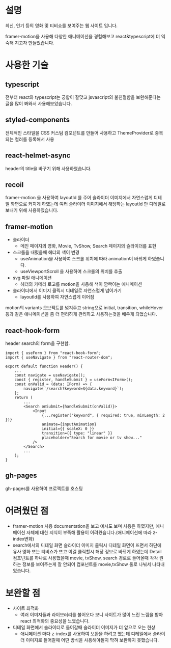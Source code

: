 # 설명

최신, 인기 등의 영화 및 티비쇼를 보여주는 웹 사이트 입니다.

framer-motion을 사용해 다양한 애니메이션을 경험해보고 react&typescript에 더 익숙해 지고자 만들었습니다.

# 사용한 기술

## typescript

전부터 react와 typescript는 궁합이 잘맞고 jsvascript의 불친절함을 보완해준다는 글을 많이 봐와서 사용해보았습니다.

## styled-components

전체적인 스타일을 CSS 커스텀 컴포넌트를 만들어 사용하고 ThemeProvider로 중복되는 컬러를 등록해서 사용

## react-helmet-async

header의 title을 바꾸기 위해 사용하였습니다.

## recoil

framer-motion 을 사용하여 layoutId 를 주어 슬라이더 이미지에서 자연스럽게 디테일 화면으로 커지게 하였는데 여러 슬라이더 이미지에서 해당하는 layoutId 만 디테일로 보내기 위해 사용하였습니다.

## framer-motion

- 슬라이더
  - 메인 페이지의 영화, Movie, TvShow, Search 페이지의 슬라이더를 표현
- 스크롤을 내렸을때 헤더의 색이 변경
  - useAnimation을 사용하여 스크롤 위치에 따라 animation이 바뀌게 하였습니다.
  - useViewportScroll 을 사용하여 스크롤의 위치를 추출
- svg 파일 애니메이션
  - 헤더의 카메라 로고를 motion을 사용해 색이 깜빡이는 애니메이션
- 슬라이더에서 이미지 클릭시 디테일로 자연스럽게 넘어가기
  - layoutId를 사용하여 자연스럽게 이어짐

motion의 variants 오브젝트를 넘겨주고 string으로 initial, transition, whileHover 등과 같은 애니메이션을 좀 더 편리하게 관리하고 사용하는것을 배우게 되었습니다.

## react-hook-form

header search의 form을 구현함.

```tsx
import { useForm } from "react-hook-form";
import { useNavigate } from "react-router-dom";

export default function Header() {
	...
	const navigate = useNavigate();
	const { register, handleSubmit } = useForm<IForm>();
	const onValid = (data: IForm) => {
		navigate(`/search?keyword=${data.keyword}`);
	};
	return (
		...
		<Search onSubmit={handleSubmit(onValid)}>
			<Input
				{...register("keyword", { required: true, minLength: 2 })}
				animate={inputAnimation}
				initial={{ scaleX: 0 }}
				transition={{ type: "linear" }}
				placeholder="Search for movie or tv show..."
			/>
		</Search>
		...
	);
}
```

## gh-pages

gh-pages를 사용하여 프로젝트를 호스팅

# 어려웠던 점

- framer-motion 사용
  documentation을 보고 예시도 보며 사용은 하였지만, 애니메이션 자체에 대한 지식이 부족해 활용이 어려웠습니다.(애니메이션에 따라 z-index변화)
- search에서의 디테일 화면
  슬라이더 이미지 클릭시 디테일 화면이 뜨면서 하단에 유사 영화 또는 티비쇼가 뜨고 이걸 클릭할시 해당 정보로 바뀌게 하였는데 Detail 컴포넌트를 하나로 사용했을때 movie, tvShow, search 경로로 들어올때 각각 원하는 정보를 보여주는게 잘 안되어 컴포넌트를 movie,tvShow 둘로 나눠서 나타내었습니다.

# 보완할 점

- 사이트 최적화
  - 여러 이미지들과 라이브러리를 불어오다 보니 사이트가 많이 느린 느낌을 받아 react 최적화의 중요성을 느꼈습니다.
- 디테일 화면에서 슬라이더로 들어갈때 슬라이더 이미지가 더 앞으로 오는 현상
  - 애니메이션 마다 z-index를 사용하여 보완을 하려고 했는데 디테일에서 슬라이더 이미지로 들어갈때 어떤 방식을 사용해야될지 막혀 보완하지 못했습니다.
